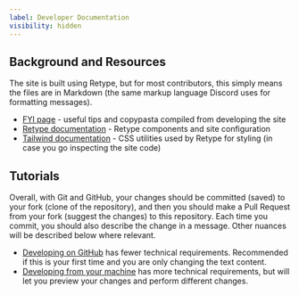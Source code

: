 ```yaml
---
label: Developer Documentation
visibility: hidden
---
```


## Background and Resources

The site is built using Retype, but for most contributors, this simply means the files are in Markdown (the same markup language Discord uses for formatting messages).

- [FYI page](/docs/dev-fyi.md) - useful tips and copypasta compiled from developing the site
- [Retype documentation](https://retype.com/) - Retype components and site configuration
- [Tailwind documentation](https://tailwindcss.com/) - CSS utilities used by Retype for styling (in case you go inspecting the site code)

## Tutorials

Overall, with Git and GitHub, your changes should be committed (saved) to your fork (clone of the repository), and then you should make a Pull Request from your fork (suggest the changes) to this repository. Each time you commit, you should also describe the change in a message. Other nuances will be described below where relevant.

- [Developing on GitHub](/docs/github-dev.md) has fewer technical requirements. Recommended if this is your first time and you are only changing the text content.
- [Developing from your machine](/docs/local-dev.md) has more technical requirements, but will let you preview your changes and perform different changes.
